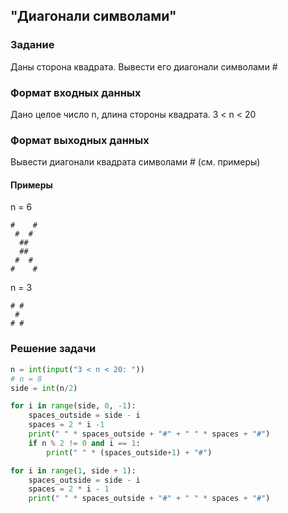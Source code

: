 ## "Диагонали символами"

### Задание

Даны сторона квадрата. Вывести его диагонали символами #

### Формат входных данных

Дано целое число n, длина стороны квадрата. 3 < n < 20 

### Формат выходных данных

Вывести диагонали квадрата символами # (см. примеры)

#### Примеры

n = 6 
```
#    #
 #  #
  ##
  ##
 #  #
#    #
```
n = 3
```
# #
 #
# #
```
### Решение задачи

```python
n = int(input("3 < n < 20: "))
# n = 8
side = int(n/2)

for i in range(side, 0, -1):
    spaces_outside = side - i
    spaces = 2 * i -1
    print(" " * spaces_outside + "#" + " " * spaces + "#")
    if n % 2 != 0 and i == 1:
        print(" " * (spaces_outside+1) + "#")

for i in range(1, side + 1):
    spaces_outside = side - i
    spaces = 2 * i - 1
    print(" " * spaces_outside + "#" + " " * spaces + "#")
```
